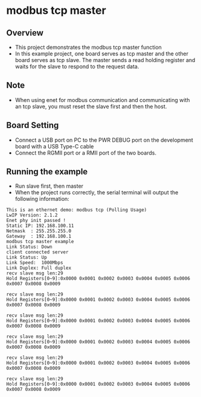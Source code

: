 # modbus tcp master
## Overview

- This project demonstrates the modbus tcp master function
- In this example project, one board serves as tcp master and the other board serves as tcp slave. The master sends a read holding register and waits for the slave to respond to the request data.

## Note
- When using enet for modbus communication and communicating with an tcp slave, you must reset the slave first and then the host.

## Board Setting

- Connect a USB port on PC to the PWR DEBUG port on the development board with a USB Type-C cable
- Connect the RGMII port or a RMII port of the two boards.

## Running the example

- Run slave first, then master
- When the project runs correctly, the serial terminal will output the following information:

```console
This is an ethernet demo: modbus tcp (Polling Usage)
LwIP Version: 2.1.2
Enet phy init passed !
Static IP: 192.168.100.11
Netmask  : 255.255.255.0
Gateway  : 192.168.100.1
modbus tcp master example
Link Status: Down
client connected server
Link Status: Up
Link Speed:  1000Mbps
Link Duplex: Full duplex
recv slave msg len:29
Hold Registers[0~9]:0x0000 0x0001 0x0002 0x0003 0x0004 0x0005 0x0006 0x0007 0x0008 0x0009

recv slave msg len:29
Hold Registers[0~9]:0x0000 0x0001 0x0002 0x0003 0x0004 0x0005 0x0006 0x0007 0x0008 0x0009

recv slave msg len:29
Hold Registers[0~9]:0x0000 0x0001 0x0002 0x0003 0x0004 0x0005 0x0006 0x0007 0x0008 0x0009

recv slave msg len:29
Hold Registers[0~9]:0x0000 0x0001 0x0002 0x0003 0x0004 0x0005 0x0006 0x0007 0x0008 0x0009

recv slave msg len:29
Hold Registers[0~9]:0x0000 0x0001 0x0002 0x0003 0x0004 0x0005 0x0006 0x0007 0x0008 0x0009

recv slave msg len:29
Hold Registers[0~9]:0x0000 0x0001 0x0002 0x0003 0x0004 0x0005 0x0006 0x0007 0x0008 0x0009
```
